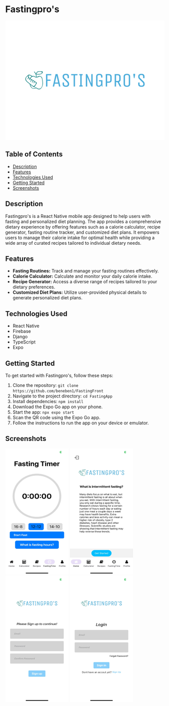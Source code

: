 # Fastingpro's

![Fastingpro's Logo](https://github.com/beneben1/FastingFront/blob/313d59f0a1773f4a4c366fa32910bd7eb6ef71c3/assets/fastingproslogo.png)

## Table of Contents
- [Description](#description)
- [Features](#features)
- [Technologies Used](#technologies-used)
- [Getting Started](#getting-started)
- [Screenshots](#screenshots)


## Description
Fastingpro's is a React Native mobile app designed to help users with fasting and personalized diet planning. The app provides a comprehensive dietary experience by offering features such as a calorie calculator, recipe generator, fasting routine tracker, and customized diet plans. It empowers users to manage their calorie intake for optimal health while providing a wide array of curated recipes tailored to individual dietary needs.

## Features
- **Fasting Routines:** Track and manage your fasting routines effectively.
- **Calorie Calculator:** Calculate and monitor your daily calorie intake.
- **Recipe Generator:** Access a diverse range of recipes tailored to your dietary preferences.
- **Customized Diet Plans:** Utilize user-provided physical details to generate personalized diet plans.

## Technologies Used
- React Native
- Firebase
- Django
- TypeScript
- Expo

## Getting Started
To get started with Fastingpro's, follow these steps:

1. Clone the repository: `git clone https://github.com/beneben1/FastingFront`
2. Navigate to the project directory: `cd FastingApp`
3. Install dependencies: `npm install`
4. Download the Expo Go app on your phone.
5. Start the app: `npx expo start`
6. Scan the QR code using the Expo Go app.
7. Follow the instructions to run the app on your device or emulator.

## Screenshots
<img src="https://github.com/beneben1/FastingFront/blob/02b102da0d3bf875ad83a22c7c86abdb5776a90f/assets/Screenshotapp1.jpg" width="200" height="400">

<img src="https://github.com/beneben1/FastingFront/blob/02b102da0d3bf875ad83a22c7c86abdb5776a90f/assets/Screenshotapp2.jpg" width="200" height="400">

<img src="https://github.com/beneben1/FastingFront/blob/02b102da0d3bf875ad83a22c7c86abdb5776a90f/assets/Screenshotapp3.jpg" width="200" height="400">

<img src="https://github.com/beneben1/FastingFront/blob/02b102da0d3bf875ad83a22c7c86abdb5776a90f/assets/Screenshotapp4.jpg" width="200" height="400">
